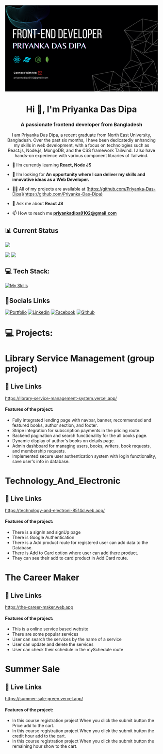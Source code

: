 ![Alt Text](assests/banner_image.png)

<h1 align="center">Hi 👋, I'm Priyanka Das Dipa</h1>
<h3 align="center">A passionate frontend developer from Bangladesh</h3>
<p align="center">I am Priyanka Das Dipa, a recent graduate from North East University, Bangladesh. Over the past six months, I have been dedicatedly enhancing my skills in web development, with a focus on technologies such as React.js, Node.js, MongoDB, and the CSS framework Tailwind. I also have hands-on experience with various component libraries of Tailwind.</p>


- 🌱 I’m currently learning **React, Node JS**

- 🤝 I’m looking for  **An opportunity where I can deliver my skills and innovative ideas as a Web Developer.**

- 👨‍💻 All of my projects are available at [https://github.com/Priyanka-Das-Dipa](https://github.com/Priyanka-Das-Dipa)

- 💬 Ask me about **React JS**

- 📫 How to reach me **priyankadipa9102@gmail.com**

## 📊 Current Status
![](http://github-profile-summary-cards.vercel.app/api/cards/profile-details?username=Priyanka-Das-Dipa&theme=dark)

![](http://github-profile-summary-cards.vercel.app/api/cards/repos-per-language?username=Priyanka-Das-Dipa&theme=dark)        ![](http://github-profile-summary-cards.vercel.app/api/cards/stats?username=Priyanka-Das-Dipa&theme=dark)   


## 💻 Tech Stack:

[![My Skills](https://skillicons.dev/icons?i=js,html,css,firebase,git,github,mongodb,tailwind,vercel,vite,nodejs)](https://skillicons.dev)


## 🔗Socials Links
[![Portfolio](https://img.shields.io/badge/my_portfolio-000?style=for-the-badge&logo=ko-fi&logoColor=white)](https://priyanka-portfolio-aftk.vercel.app/)
[![Linkedin](https://img.shields.io/badge/linkedin-0A66C2?style=for-the-badge&logo=linkedin&logoColor=white)](https://www.linkedin.com/in/priyanka-das-dipa-58327b285/)
[![Facebook](https://img.shields.io/badge/facebook-1DA1F2?style=for-the-badge&logo=facebook&logoColor=white)](https://www.facebook.com/priyankadas.dipa.7/)
[![Github](https://img.shields.io/badge/github-1A1F5?style=for-the-badge&logo=github&logoColor=white)](https://github.com/Priyanka-Das-Dipa)


# 💻 Projects:

# Library Service Management (group project)
🔗 Live Links
---------------------------
https://library-service-management-system.vercel.app/

#### Features of the project:
- Fully integrated lending page with navbar, banner, recommended and featured books, author section, and footer.
- Stripe integration for subscription payments in the pricing route.
- Backend pagination and search functionality for the all books page.
- Dynamic display of author's books on details page.
- Admin dashboard for managing users, books, writers, book requests, and membership requests.
- Implemented secure user authentication system with login functionality, save user's info in database.
# Technology_And_Electronic
🔗 Live Links
---------------------------
https://technology-and-electroni-8514d.web.app/

#### Features of the project:
- There is a signIn and signUp page
- There is Google Authentication
- There is a Add product route for registered  user can add data to the Database.
- There is Add to Card option where user can add there product.
- They can see their add to card product in Add Card route.

# The Career Maker
🔗 Live Links
---------------------------
https://the-career-maker.web.app
#### Features of the project:
- This is a online service based website
- There are some popular services
- User can search the services by the name of a service
- User can update and delete the services
- User can check their schedule in the mySchedule route

# Summer Sale
🔗 Live Links
---------------------------
https://summer-sale-green.vercel.app/
#### Features of the project:
- In this course registration project When you click the submit button the Price add to the cart.
- In this course registration project When you click the submit button the credit hour add to the cart.
- In this course registration project When you click the submit button the remaining hour show to the cart.

